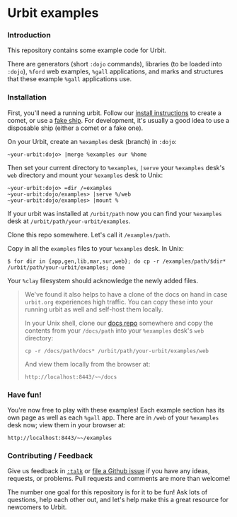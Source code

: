 # Urbit examples

### Introduction

This repository contains some example code for Urbit.

There are generators (short `:dojo` commands), libraries (to be loaded into `:dojo`), `%ford` web examples, `%gall` applications, and marks and structures that these example `%gall` applications use.

### Installation

First, you'll need a running urbit.  Follow our [install instructions](https://urbit.org/docs/using/install) to create a comet, or use a [fake ship](https://urbit.org/~~/fora/posts/~2017.1.5..21.31.04..20f3~/).  For development, it's usually a good idea to use a disposable ship (either a comet or a fake one).

On your Urbit, create an `%examples` desk (branch) in `:dojo`:

    ~your-urbit:dojo> |merge %examples our %home

Then set your current directory to `%examples`, `|serve` your `%examples` desk's `web` directory and mount your `%examples` desk to Unix:

    ~your-urbit:dojo> =dir /=examples
    ~your-urbit:dojo/examples> |serve %/web
    ~your-urbit:dojo/examples> |mount %

If your urbit was installed at `/urbit/path` now you can find your
`%examples` desk at `/urbit/path/your-urbit/examples`.

Clone this repo somewhere. Let's call it `/examples/path`.

Copy in all the `examples` files to your `%examples` desk. In Unix:

    $ for dir in {app,gen,lib,mar,sur,web}; do cp -r /examples/path/$dir* /urbit/path/your-urbit/examples; done

Your `%clay` filesystem should acknowledge the newly added files.

> We've found it also helps to have a clone of the docs on hand in case `urbit.org` experiences high traffic. You can copy these into your running urbit as well and self-host them locally.
>
> In your Unix shell, clone our [docs repo](https://github.com/urbit/docs) somewhere and copy the contents from your `/docs/path` into your `%examples` desk's `web` directory:
>
> ```
> cp -r /docs/path/docs* /urbit/path/your-urbit/examples/web
> ```
>
> And view them locally from the browser at:
>
> ```
> http://localhost:8443/~~/docs
> ```

### Have fun!

You're now free to play with these examples! Each example section has its own page as well as each `%gall` app. There are in `/web` of your `%examples` desk now; view them in your browser at:

    http://localhost:8443/~~/examples


### Contributing / Feedback

Give us feedback in [`:talk`](https://urbit.org/docs/using/setup#-messaging-talk) or [file a Github issue](https://github.com/urbit/examples/issues) if you have any ideas, requests, or problems. Pull requests and comments are more than welcome!

The number one goal for this repository is for it to be fun! Ask lots of questions, help each other out, and let's help make this a great resource for newcomers to Urbit.
